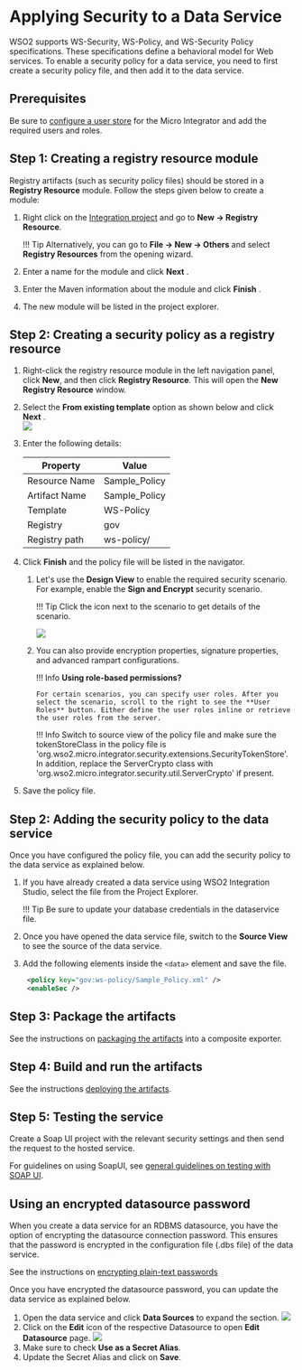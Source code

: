 # Applying Security to a Data Service

WSO2 supports WS-Security, WS-Policy, and WS-Security Policy
specifications. These specifications define a behavioral model for Web
services. To enable a security policy for a data service, you need to
first create a security policy file, and then add it to the data
service.

## Prerequisites

Be sure to [configure a user store]({{base_path}}/install-and-setup/setup/mi-setup/user_stores/setting_up_a_userstore/) for the Micro Integrator and add the required users and roles.

## Step 1: Creating a registry resource module

Registry artifacts (such as security policy files) should be stored in a
**Registry Resource** module. Follow the steps given below to create a
module:

1.  Right click on the [Integration project]({{base_path}}/integrate/develop/create-integration-project) 
    and go to **New → Registry Resource**. 
    
    !!! Tip Alternatively, you can go to **File → New → Others** and 
    select **Registry Resources** from the opening wizard.

2.  Enter a name for the module and click **Next** .
3.  Enter the Maven information about the module and click **Finish** .
4.  The new module will be listed in the project explorer.

## Step 2: Creating a security policy as a registry resource

1.  Right-click the registry resource module in the left navigation
    panel, click **New**, and then click **Registry Resource**. This
    will open the **New Registry Resource** window.
2.  Select the **From existing template** option as shown below and
    click **Next** .  
    ![]({{base_path}}/assets/img/integrate/tutorials/data_services/119130577/119130583.png)
3.  Enter the following details:

    | Property      |    Value       |
    |---------------|----------------|
    | Resource Name | Sample_Policy  |
    | Artifact Name | Sample_Policy  |
    | Template      | WS-Policy      |
    | Registry      | gov            |
    | Registry path | ws-policy/     |

4.  Click **Finish** and the policy file will be listed in the
    navigator.
    1.  Let's use the **Design View** to enable the required security
        scenario. For example, enable the **Sign and Encrypt** security
        scenario.

        !!! Tip
            Click the icon next to the scenario to get details of the scenario.
          
        ![]({{base_path}}/assets/img/integrate/tutorials/data_services/119130577/119130596.png)

    2.  You can also provide encryption properties, signature
        properties, and advanced rampart configurations.

        !!! Info
            **Using role-based permissions?**
        
            For certain scenarios, you can specify user roles. After you select the scenario, scroll to the right to see the **User Roles** button. Either define the user roles inline or retrieve the user roles from the server.
                
        !!! Info
            Switch to source view of the policy file and make sure the tokenStoreClass in the policy file is 'org.wso2.micro.integrator.security.extensions.SecurityTokenStore'.
            In addition, replace the ServerCrypto class with 'org.wso2.micro.integrator.security.util.ServerCrypto' if present.
        
5.  Save the policy file.

## Step 2: Adding the security policy to the data service

Once you have configured the policy file, you can add the security
policy to the data service as explained below.

1.  If you have already created a data service using WSO2 Integration
    Studio, select the file from the Project Explorer.

    !!! Tip
        Be sure to update your database credentials in the dataservice file.
    
2.  Once you have opened the data service file, switch to the **Source View** to see 
the source of the data service.

3.  Add the following elements inside the `<data>` element and save the file.
    ```xml
     <policy key="gov:ws-policy/Sample_Policy.xml" />
     <enableSec />
    ```

## Step 3: Package the artifacts

See the instructions on [packaging the artifacts]({{base_path}}/integrate/develop/packaging-artifacts) into a composite exporter.

## Step 4: Build and run the artifacts

See the instructions [deploying the artifacts]({{base_path}}/integrate/develop/deploy-artifacts).

## Step 5: Testing the service

Create a Soap UI project with the relevant security settings and then send the request to the hosted service.

For guidelines on using SoapUI, see [general guidelines on testing with SOAP UI]({{base_path}}/integrate/develop/advanced-development/applying-security-to-a-proxy-service/#general-guidelines-on-testing-with-soap-ui).

## Using an encrypted datasource password

When you create a data service for an RDBMS datasource, you have the
option of encrypting the datasource connection password. This ensures
that the password is encrypted in the configuration file (.dbs file) of
the data service.

See the instructions on [encrypting plain-text passwords]({{base_path}}/install-and-setup/setup/mi-setup/security/encrypting_plain_text)

Once you have encrypted the datasource password, you can update the data
service as explained below.

1.  Open the data service and click **Data Sources** to expand the section.
    ![]({{base_path}}/assets/img/integrate/tutorials/data_services/data_source_expanded.png)
2.  Click on the **Edit** icon of the respective Datasource to open 
    **Edit Datasource** page.
    ![]({{base_path}}/assets/img/integrate/tutorials/data_services/edit_datasource.png)
3.  Make sure to check **Use as a Secret Alias**.
4.  Update the Secret Alias and click on **Save**.
